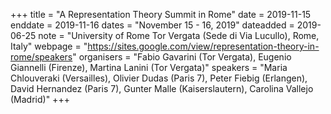 +++
title = "A Representation Theory Summit in Rome"
date = 2019-11-15
enddate = 2019-11-16
dates = "November 15 - 16, 2019"
dateadded = 2019-06-25
note = "University of Rome Tor Vergata (Sede di Via Lucullo), Rome, Italy"
webpage = "https://sites.google.com/view/representation-theory-in-rome/speakers"
organisers = "Fabio Gavarini (Tor Vergata), Eugenio Giannelli (Firenze), Martina Lanini (Tor Vergata)"
speakers = "Maria Chlouveraki (Versailles), Olivier Dudas (Paris 7), Peter Fiebig (Erlangen), David Hernandez (Paris 7), Gunter Malle (Kaiserslautern), Carolina Vallejo (Madrid)"
+++
